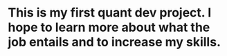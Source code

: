 # This is my first quant dev project. I hope to learn more about what the job entails and to increase my skills. 
